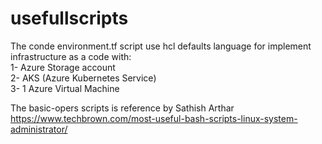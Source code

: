 # usefullscripts




The conde environment.tf script use hcl defaults language for implement infrastructure as a code with:                                                               
1- Azure Storage account                                                                                                                                             
2- AKS (Azure Kubernetes Service)                                                                                                                                   
3- 1 Azure Virtual Machine                                                                                                                                           

The basic-opers scripts is reference by Sathish Arthar
https://www.techbrown.com/most-useful-bash-scripts-linux-system-administrator/
